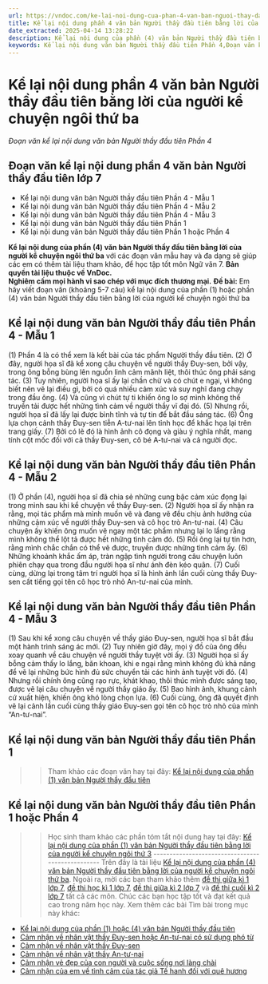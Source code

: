 ```yaml
---
url: https://vndoc.com/ke-lai-noi-dung-cua-phan-4-van-ban-nguoi-thay-dau-tien-bang-loi-cua-nguoi-ke-chuyen-ngoi-thu-ba-278422
title: Kể lại nội dung phần 4 văn bản Người thầy đầu tiên bằng lời của người kể chuyện ngôi thứ ba - Đoạn văn kể lại nội dung văn bản Người thầy đầu tiên Phần 4 - VnDoc.com
date_extracted: 2025-04-14 13:28:22
description: Kể lại nội dung của phần (4) văn bản Người thầy đầu tiên bằng lời của người kể chuyện ngôi thứ 3 được biên soạn nhằm giúp các em HS đạt kết quả tốt trong quá trình làm bài tập và học tập môn Ngữ văn lớp 7.
keywords: Kể lại nội dung văn bản Người thầy đầu tiên Phần 4,Đoạn văn kể lại nội dung phần 4 văn bản Người thầy đầu tiên,Kể lại nội dung phần 4 văn bản Người thầy đầu tiên bằng lời của người kể chuyện ngôi thứ 3,đoạn văn Kể lại nội dung văn bản Người thầy đầu tiên Phần 4,Kể lại nội dung văn bản Người thầy đầu tiên lớp 7
---
```


# Kể lại nội dung phần 4 văn bản Người thầy đầu tiên bằng lời của người kể chuyện ngôi thứ ba
 _Đoạn văn kể lại nội dung văn bản Người thầy đầu tiên Phần 4_
## **Đoạn văn kể lại nội dung phần 4 văn bản Người thầy đầu tiên lớp 7**
  * Kể lại nội dung văn bản Người thầy đầu tiên Phần 4 - Mẫu 1
  * Kể lại nội dung văn bản Người thầy đầu tiên Phần 4 - Mẫu 2
  * Kể lại nội dung văn bản Người thầy đầu tiên Phần 4 - Mẫu 3
  * Kể lại nội dung văn bản Người thầy đầu tiên Phần 1
  * Kể lại nội dung văn bản Người thầy đầu tiên Phần 1 hoặc Phần 4

**Kể lại nội dung của phần \(4\) văn bản Người thầy đầu tiên bằng lời của người kể chuyện ngôi thứ ba** với các đoạn văn mẫu hay và đa dạng sẽ giúp các em có thêm tài liệu tham khảo, để học tập tốt môn Ngữ văn 7.
**Bản quyền tài liệu thuộc về VnDoc.  
Nghiêm cấm mọi hành vi sao chép với mục đích thương mại.**
**Đề bài:** Em hãy viết đoạn văn \(khoảng 5-7 câu\) kể lại nội dung của phần \(1\) hoặc phần \(4\) văn bản Người thầy đầu tiên bằng lời của người kể chuyện ngôi thứ ba
## **Kể lại nội dung văn bản Người thầy đầu tiên Phần 4 - Mẫu 1**
\(1\) Phần 4 là có thể xem là kết bài của tác phẩm Người thầy đầu tiên. \(2\) Ở đây, người họa sĩ đã kể xong câu chuyện về người thầy Đuy-sen, bởi vậy, trong ông bỗng bùng lên nguồn linh cảm mãnh liệt, thôi thúc ông phải sáng tác. \(3\) Tuy nhiên, người họa sĩ ấy lại chần chừ và có chút e ngại, vì không biết nên vẽ lại điều gì, bởi có quá nhiều cảm xúc và suy nghĩ đang chạy trong đầu ông. \(4\) Và cũng vì chút tự ti khiến ông lo sợ mình không thể truyền tải được hết những tình cảm về người thầy vĩ đại đó. \(5\) Nhưng rồi, người họa sĩ đã lấy lại được bình tĩnh và tự tin để bắt đầu sáng tác. \(6\) Ông lựa chọn cảnh thầy Đuy-sen tiễn A-tư-nai lên tỉnh học để khắc họa lại trên trang giấy. \(7\) Bởi có lẽ đó là hình ảnh cô đọng và giàu ý nghĩa nhất, mang tính cột mốc đối với cả thầy Đuy-sen, cô bé A-tư-nai và cả người đọc.
## **Kể lại nội dung văn bản Người thầy đầu tiên Phần 4 - Mẫu 2**
\(1\) Ở phần \(4\), người họa sĩ đã chia sẻ những cung bậc cảm xúc đọng lại trong mình sau khi kể chuyện về thầy Đuy-sen. \(2\) Người họa sĩ ấy nhận ra rằng, mọi tác phẩm mà mình muốn vẽ và đang vẽ đều chịu ảnh hưởng của những cảm xúc về người thầy Đuy-sen và cô học trò An-tư-nai. \(4\) Câu chuyện ấy khiến ông muốn vẽ ngay một tác phẩm nhưng lại lo lắng rằng mình không thể lột tả được hết những tình cảm đó. \(5\) Rồi ông lại tự tin hơn, rằng mình chắc chắn có thể vẽ được, truyền được những tình cảm ấy. \(6\) Những khoảnh khắc ấm áp, tràn ngập tình người trong câu chuyện luôn phiên chạy qua trong đầu người họa sĩ như ánh đèn kéo quân. \(7\) Cuối cùng, dừng lại trong tâm trí người họa sĩ là hình ảnh lần cuối cùng thầy Đuy-sen cất tiếng gọi tên cô học trò nhỏ An-tư-nai của mình.
## **Kể lại nội dung văn bản Người thầy đầu tiên Phần 4 - Mẫu 3**
\(1\) Sau khi kể xong câu chuyện về thầy giáo Đuy-sen, người họa sĩ bắt đầu một hành trình sáng ác mới. \(2\) Tuy nhiên giờ đây, mọi ý đồ của ông đều xoay quanh về câu chuyện về người thầy tuyệt vời ấy. \(3\) Người họa sĩ ấy bỗng cảm thấy lo lắng, băn khoan, khi e ngại rằng mình không đủ khả năng để vẽ lại những bức hình đủ sức chuyển tải các hình ảnh tuyệt vời đó. \(4\) Nhưng rồi chính ông cũng rạo rực, khát khao, thôi thúc mình được sáng tạo, được vẽ lại câu chuyện về người thầy giáo ấy. \(5\) Bao hình ảnh, khung cảnh cứ xuất hiện, khiến ông khó lòng chọn lựa. \(6\) Cuối cùng, ông đã quyết định vẽ lại cảnh lần cuối cùng thầy giáo Đuy-sen gọi tên cô học trò nhỏ của mình “An-tư-nai”.
## **Kể lại nội dung văn bản Người thầy đầu tiên Phần 1**
>> Tham khảo các đoạn văn hay tại đây: [Kể lại nội dung của phần \(1\) văn bản Người thầy đầu tiên](<https://vndoc.com/ke-lai-noi-dung-cua-phan-1-van-ban-nguoi-thay-dau-tien-bang-loi-cua-nguoi-ke-chuyen-ngoi-thu-3-278420>)
## **Kể lại nội dung văn bản Người thầy đầu tiên Phần 1 hoặc Phần 4**
>> Học sinh tham khảo các phần tóm tắt nội dung hay tại đây: [Kể lại nội dung của phần \(1\) văn bản Người thầy đầu tiên bằng lời của người kể chuyện ngôi thứ 3](<https://vndoc.com/ke-lai-noi-dung-cua-phan-1-hoac-phan-4-van-ban-nguoi-thay-dau-tien-bang-loi-cua-nguoi-ke-chuyen-ngoi-thu-ba-278424>)
\-------------------------------------------------
Trên đây là tài liệu [Kể lại nội dung của phần \(4\) văn bản Người thầy đầu tiên bằng lời của người kể chuyện ngôi thứ ba](<https://vndoc.com/ke-lai-noi-dung-cua-phan-4-van-ban-nguoi-thay-dau-tien-bang-loi-cua-nguoi-ke-chuyen-ngoi-thu-ba-278422>). Ngoài ra, mời các bạn tham khảo thêm [đề thi giữa kì 1 lớp 7](<https://vndoc.com/de-thi-giua-ki-1-lop7>), [đề thi học kì 1 lớp 7](<https://vndoc.com/de-thi-hoc-ki-1-lop7>), [đề thi giữa kì 2 lớp 7](<https://vndoc.com/de-thi-giua-ki-2-lop7>) và [đề thi cuối kì 2 lớp 7](<https://vndoc.com/de-thi-hoc-ki-2-lop7>) tất cả các môn. Chúc các bạn học tập tốt và đạt kết quả cao trong năm học này.
Xem thêm các bài Tìm bài trong mục này khác:
  * [Kể lại nội dung của phần \(1\) hoặc \(4\) văn bản Người thầy đầu tiên](</ke-lai-noi-dung-cua-phan-1-hoac-phan-4-van-ban-nguoi-thay-dau-tien-bang-loi-cua-nguoi-ke-chuyen-ngoi-thu-ba-278424>)
  * [Cảm nhận về nhân vật thầy Đuy-sen hoặc An-tư-nai có sử dụng phó từ](</doan-van-cam-nhan-ve-nhan-vat-thay-duy-sen-hoac-an-tu-nai-co-su-dung-it-nhat-3-pho-tu-278426>)
  * [Cảm nhận về nhân vật thầy Đuy-sen](</doan-van-cam-nhan-ve-nhan-vat-thay-duy-sen-co-su-dung-it-nhat-3-pho-tu-278429>)
  * [Cảm nhận về nhân vật thầy An-tư-nai](</doan-van-cam-nhan-ve-nhan-vat-an-tu-nai-co-su-dung-it-nhat-3-pho-tu-278432>)
  * [Cảm nhận vẻ đẹp của con người và cuộc sống nơi làng chài](</doc-bai-tho-em-cam-nhan-duoc-nhung-ve-dep-nao-cua-con-nguoi-va-cuoc-song-noi-lang-chai-278434>)
  * [Cảm nhận của em về tình cảm của tác giả Tế hanh đối với quê hương](</cam-nhan-cua-em-ve-tinh-cam-cua-tac-gia-te-hanh-doi-voi-que-huong-278436>)

